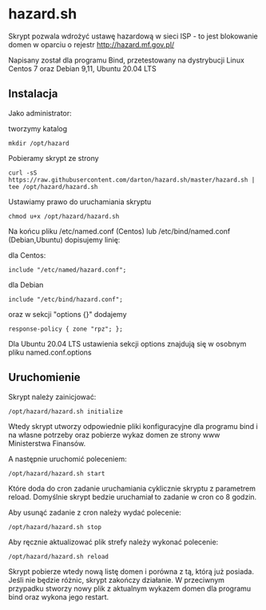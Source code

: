# hazard.sh

Skrypt pozwala wdrożyć ustawę hazardową w sieci ISP - to jest blokowanie domen w oparciu o rejestr http://hazard.mf.gov.pl/

Napisany został dla programu Bind, przetestowany na dystrybucji Linux Centos 7 oraz Debian 9,11, Ubuntu 20.04 LTS

## Instalacja

Jako administrator:

tworzymy katalog 

```
mkdir /opt/hazard
```

Pobieramy skrypt ze strony

```
curl -sS https://raw.githubusercontent.com/darton/hazard.sh/master/hazard.sh | tee /opt/hazard/hazard.sh
```

Ustawiamy prawo do uruchamiania skryptu

```
chmod u+x /opt/hazard/hazard.sh
```

Na końcu pliku /etc/named.conf (Centos) lub /etc/bind/named.conf (Debian,Ubuntu) dopisujemy linię:

dla Centos:

```
include "/etc/named/hazard.conf"; 
```

dla Debian

```
include "/etc/bind/hazard.conf"; 
```

oraz w sekcji "options {}"  dodajemy

```
response-policy { zone "rpz"; };
```

Dla Ubuntu 20.04 LTS ustawienia sekcji options znajdują się w osobnym pliku named.conf.options 


## Uruchomienie
Skrypt należy zainicjować:

```
/opt/hazard/hazard.sh initialize
```

Wtedy skrypt utworzy odpowiednie pliki konfiguracyjne dla programu bind i na własne potrzeby oraz pobierze wykaz domen ze strony www Ministerstwa Finansów.

A następnie uruchomić poleceniem:

```
/opt/hazard/hazard.sh start
```

Które doda do cron zadanie uruchamiania cyklicznie skryptu z parametrem reload. Domyślnie skrypt bedzie uruchamiał to zadanie w cron co 8 godzin.

Aby usunąć zadanie z cron należy wydać polecenie:

```
/opt/hazard/hazard.sh stop
```

Aby ręcznie aktualizować plik strefy należy wykonać polecenie:

```
/opt/hazard/hazard.sh reload
```

Skrypt  pobierze wtedy nową listę domen i porówna z tą, którą już posiada. Jeśli nie będzie różnic, skrypt zakończy działanie.
W przeciwnym przypadku stworzy nowy plik z aktualnym wykazem domen dla programu bind oraz wykona jego restart.

